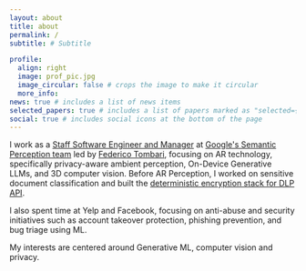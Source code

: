 ```yaml
---
layout: about
title: about
permalink: /
subtitle: # Subtitle

profile:
  align: right
  image: prof_pic.jpg
  image_circular: false # crops the image to make it circular
  more_info: 
news: true # includes a list of news items
selected_papers: true # includes a list of papers marked as "selected={true}"
social: true # includes social icons at the bottom of the page
---
```


I work as a [Staff Software Engineer and Manager](https://www.linkedin.com/in/achinkul/) at [Google's Semantic Perception team](https://arvr.google.com/) led by [Federico Tombari](https://scholar.google.com/citations?user=TFsE4BIAAAAJ&hl=en), focusing on AR technology, specifically privacy-aware ambient perception, On-Device Generative LLMs, and 3D computer vision. Before AR Perception, I worked on sensitive document classification and built the [deterministic encryption stack for DLP API](https://cloud.google.com/blog/products/identity-security/take-charge-of-your-data-how-tokenization-makes-data-usable-without-sacrificing-privacy). 

I also spent time at Yelp and Facebook, focusing on anti-abuse and security initiatives such as account takeover protection, phishing prevention, and bug triage using ML.

My interests are centered around Generative ML, computer vision and privacy.